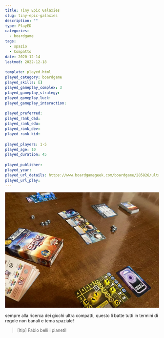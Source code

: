 ```yaml
---
title: Tiny Epic Galaxies
slug: tiny-epic-galaxies
description: ""
type: PlayED
categories:
  - boardgame
tags:
  - spazio
  - Compatto
date: 2020-12-14
lastmod: 2022-12-18

template: played.html
played_category: boardgame
played_skills: []
played_gameplay_complex: 3
played_gameplay_strategy: 
played_gameplay_luck: 
played_gameplay_interaction: 

played_preferred: 
played_rank_dad: 
played_rank_edu: 
played_rank_dev: 
played_rank_kid: 

played_players: 1-5
played_age: 10
played_duration: 45

played_publisher: 
played_year: 
played_url_details: https://www.boardgamegeek.com/boardgame/285826/ultra-tiny-epic-galaxies
played_url_play: 
---
```


![](../../assets/img/played/boardgame/tiny_epic_galaxies.webp)

sempre alla ricerca dei giochi ultra compatti, questo li batte tutti in termini di regole non banali e tema spaziale!

> [!tip] Fabio
> belli i pianeti!
